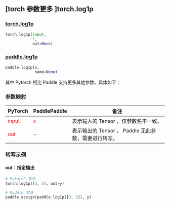 ## [torch 参数更多 ]torch.log1p
### [torch.log1p](https://pytorch.org/docs/stable/generated/torch.log1p.html?highlight=log1p#torch.log1p)

```python
torch.log1p(input,
            *,
            out=None)
```

### [paddle.log1p](https://www.paddlepaddle.org.cn/documentation/docs/zh/api/paddle/log1p_cn.html#log1p)

```python
paddle.log1p(x,
             name=None)
```

其中 Pytorch 相比 Paddle 支持更多其他参数，具体如下：
### 参数映射
| PyTorch       | PaddlePaddle | 备注                                                   |
| ------------- | ------------ | ------------------------------------------------------ |
| <font color='red'> input </font> | <font color='red'> x </font> | 表示输入的 Tensor ，仅参数名不一致。  |
| <font color='red'> out </font> | -  | 表示输出的 Tensor ， Paddle 无此参数，需要进行转写。    |



### 转写示例
#### out：指定输出
```python
# Pytorch 写法
torch.log1p([3, 5], out=y)

# Paddle 写法
paddle.assign(paddle.log1p([3, 5]), y)
```
